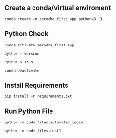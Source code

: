 ## Create a conda/virtual enviroment
```
conda create -n zerodha_first_app python=3.13
```

## Python Check
```
conda activate zerodha_first_app

python --version

Python 3.13.5

conda deactivate
```

## Install Requirements
```
pip install -r requirements.txt
```

## Run Python File
```
python -m code_files.automated_login   

python -m code_files.test1       
```

